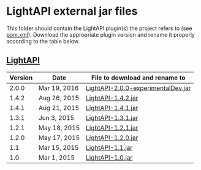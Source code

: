LightAPI external jar files
===========================

This folder should contain the LightAPI plugin(s) the project refers to (see [pom.xml](/pom.xml)).
Download the appropriate plugin version and rename it properly according to the table below.

## [LightAPI](https://www.spigotmc.org/resources/lightapi.4510/history)

| Version | Date         | File to download and rename to |
|---------|--------------|--------------------------------|
| 2.0.0   | Mar 19, 2016 | [LightAPI-2.0.0-experimentalDev.jar](https://www.dropbox.com/s/k7ikz8hfvixbzp3/LightAPI-2.0.0-experimentalDev.jar?dl=0) |
| 1.4.2   | Aug 26, 2015 | [LightAPI-1.4.2.jar](https://www.spigotmc.org/resources/lightapi.4510/download?version=41543) |
| 1.4.1   | Aug 21, 2015 | [LightAPI-1.4.1.jar](https://www.spigotmc.org/resources/lightapi.4510/download?version=40718) |
| 1.3.1   | Jun 3, 2015  | [LightAPI-1.3.1.jar](https://www.spigotmc.org/resources/lightapi.4510/download?version=27912) |
| 1.2.1   | May 18, 2015 | [LightAPI-1.2.1.jar](https://www.spigotmc.org/resources/lightapi.4510/download?version=25607) |
| 1.2.0   | May 17, 2015 | [LightAPI-1.2.0.jar](https://www.spigotmc.org/resources/lightapi.4510/download?version=25457) |
| 1.1     | Mar 15, 2015 | [LightAPI-1.1.jar](https://www.spigotmc.org/resources/lightapi.4510/download?version=17109) |
| 1.0     | Mar 1, 2015  | [LightAPI-1.0.jar](https://www.spigotmc.org/resources/lightapi.4510/download?version=15614) |
